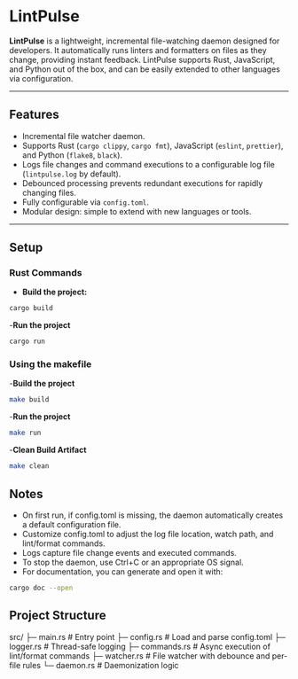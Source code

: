 # LintPulse

**LintPulse** is a lightweight, incremental file-watching daemon designed for developers. It automatically runs linters and formatters on files as they change, providing instant feedback. LintPulse supports Rust, JavaScript, and Python out of the box, and can be easily extended to other languages via configuration.

---

## Features

- Incremental file watcher daemon.
- Supports Rust (`cargo clippy`, `cargo fmt`), JavaScript (`eslint`, `prettier`), and Python (`flake8`, `black`).
- Logs file changes and command executions to a configurable log file (`lintpulse.log` by default).
- Debounced processing prevents redundant executions for rapidly changing files.
- Fully configurable via `config.toml`.
- Modular design: simple to extend with new languages or tools.

---

## Setup

### Rust Commands

- **Build the project:**
```bash
cargo build
```
-**Run the project**
```bash
cargo run
```

### Using the makefile
-**Build the project**
```bash
make build
```
-**Run the project**
```bash
make run
```
-**Clean Build Artifact**
```bash
make clean
```

## Notes
- On first run, if config.toml is missing, the daemon automatically creates a default configuration file.
- Customize config.toml to adjust the log file location, watch path, and lint/format commands.
- Logs capture file change events and executed commands.
- To stop the daemon, use Ctrl+C or an appropriate OS signal.
- For documentation, you can generate and open it with:
```bash
cargo doc --open
```


## Project Structure
src/
├─ main.rs         # Entry point
├─ config.rs       # Load and parse config.toml
├─ logger.rs       # Thread-safe logging
├─ commands.rs     # Async execution of lint/format commands
├─ watcher.rs      # File watcher with debounce and per-file rules
└─ daemon.rs       # Daemonization logic
